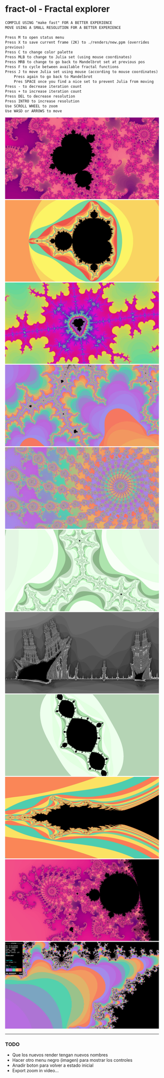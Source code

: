 # fract-ol - Fractal explorer

	COMPILE USING "make fast" FOR A BETTER EXPERIENCE
	MOVE USING A SMALL RESOLUTION FOR A BETTER EXPERIENCE
	
	Press M to open status menu
	Press X to save current frame (2K) to ./renders/new.ppm (overrides previous)
	Press C to change color palette
	Press MLB to change to Julia set (using mouse coordinates)
	Press MRB to change to go back to Mandelbrot set at previous pos
	Press F to cycle between available fractal functions
	Press J to move Julia set using mouse (according to mouse coordinates)
		Press again to go back to Mandelbrot
		Pres SPACE once you find a nice set to prevent Julia from moving
	Press - to decrease iteration count
	Press + to increase iteration count
	Press DEL to decrease resolution
	Press INTRO to increase resolution
	Use SCROLL WHEEL to zoom
	Use WASD or ARROWS to move

![Alt Text](renders/r10.jpg)
![Alt Text](renders/r0.jpg)
![Alt Text](renders/r1.jpg)
![Alt Text](renders/r2.jpg)
![Alt Text](renders/r3.jpg)
![Alt Text](renders/r4.jpg)
![Alt Text](renders/r6.jpg)
![Alt Text](renders/r7.jpg)
![Alt Text](renders/r8.jpg)
![Alt Text](renders/r9.jpg)
![Alt Text](renders/r5.jpg)

---

### TODO

- Que los nuevos render tengan nuevos nombres
- Hacer otro menu negro (imagen) para mostrar los controles
- Anadir boton para volver a estado inicial
- Export zoom in video...
